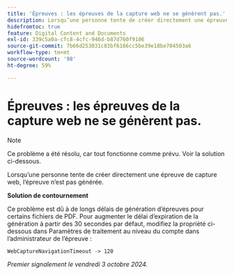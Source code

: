 ```yaml
---
title: 'Épreuves : les épreuves de la capture web ne se génèrent pas.'
description: Lorsqu’une personne tente de créer directement une épreuve de capture web, l’épreuve n’est pas générée.
hidefromtoc: true
feature: Digital Content and Documents
exl-id: 339c5a0a-cfc8-4cfc-946d-b87d760f9106
source-git-commit: 7b66d253831c83bf6166cc5be39e18be704503a6
workflow-type: tm+mt
source-wordcount: '98'
ht-degree: 59%

---
```


# Épreuves : les épreuves de la capture web ne se génèrent pas.

>[!NOTE]
>
>Ce problème a été résolu, car tout fonctionne comme prévu. Voir la solution ci-dessous.

Lorsqu’une personne tente de créer directement une épreuve de capture web, l’épreuve n’est pas générée.

**Solution de contournement**

Ce problème est dû à de longs délais de génération d’épreuves pour certains fichiers de PDF. Pour augmenter le délai d’expiration de la génération à partir des 30 secondes par défaut, modifiez la propriété ci-dessous dans Paramètres de traitement au niveau du compte dans l’administrateur de l’épreuve :

`WebCaptureNavigationTimeout -> 120`

_Premier signalement le vendredi 3 octobre 2024._
